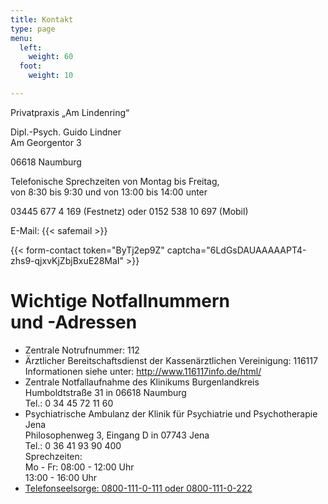 ```yaml
---
title: Kontakt
type: page
menu:
  left:
    weight: 60
  foot:
    weight: 10

---
```

Privatpraxis „Am Lindenring“

Dipl.-Psych. Guido Lindner  
Am Georgentor 3

06618 Naumburg

Telefonische Sprechzeiten von Montag bis Freitag,<br>
von 8:30 bis 9:30 und von 13:00 bis 14:00 unter<br>

03445 677 4 169 (Festnetz) oder
0152 538 10 697 (Mobil)

E-Mail: {{< safemail >}}

{{< form-contact token="ByTj2ep9Z" captcha="6LdGsDAUAAAAAPT4-zhs9-qjxvKjZbjBxuE28MaI" >}}

# Wichtige Notfallnummern<br>und -Adressen

* Zentrale Notrufnummer: 112
* Ärztlicher Bereitschaftsdienst der Kassenärztlichen Vereinigung: 116117  
  Informationen siehe unter: http://www.116117info.de/html/
* Zentrale Notfallaufnahme des Klinikums Burgenlandkreis  
  Humboldtstraße 31 in 06618 Naumburg  
  Tel.: 0 34 45 72 11 60
* Psychiatrische Ambulanz der Klinik für Psychiatrie und Psychotherapie Jena  
  Philosophenweg 3, Eingang D in 07743 Jena  
  Tel.: 0 36 41 93 90 400  
  Sprechzeiten:  
  Mo - Fr: 08:00 - 12:00 Uhr  
  13:00 - 16:00 Uhr
* [Telefonseelsorge: 0800-111-0-111 oder 0800-111-0-222](http://www.telefonseelsorge.de/ "Telefonseelsorge: 0800-111-0-111 oder 0800-111-0-222")